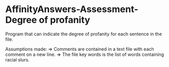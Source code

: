# AffinityAnswers-Assessment-Degree of profanity
Program that can indicate the degree of profanity for each sentence in the file.

Assumptions made:
 => Comments are contained in a text file with each comment on a new line.
 => The file key words is the list of words containing racial slurs.
